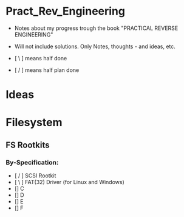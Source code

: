 # Pract_Rev_Engineering

 - Notes about my progress trough the book "PRACTICAL REVERSE ENGINEERING" 
 - Will not include solutions. Only Notes, thoughts - and ideas, etc.


- [ \ ] means half done
- [ / ] means half plan done

 
# Ideas 

# Filesystem

## FS Rootkits

### By-Specification:


 - [ / ] SCSI Rootkit
 - [ \ ] FAT(32) Driver (for Linux and Windows)
 - [] C
 - [] D
 - [] E
 - [] F
 
 
